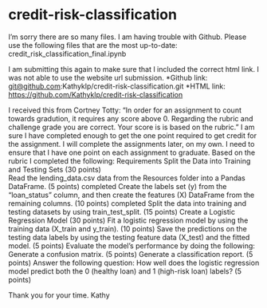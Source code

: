 # credit-risk-classification
I’m sorry there are so many files. I am having trouble with Github.
Please use the following files that are the most up-to-date:
credit_risk_classification_final.ipynb

I am submitting this again to make sure that I included the correct html link. I was not able to use the website url submission.
*Github link:  git@github.com:Kathyklp/credit-risk-classification.git
*HTML link:  https://github.com/Kathyklp/credit-risk-classification
 
I received this from Cortney Totty: “In order for an assignment to count towards gradution, it requires any score above 0. Regarding the rubric and challenge grade you are correct. Your score is is based on the rubric.” I am sure I have completed enough to get the one point required to get credit for the assignment. 
I will complete the assignments later, on my own. I need to ensure that I have one point on each assignment to graduate. Based on the rubric I completed the following:
Requirements
Split the Data into Training and Testing Sets (30 points)   
Read the lending_data.csv data from the Resources folder into a Pandas DataFrame. (5 points)  completed
Create the labels set (y) from the “loan_status” column, and then create the features (X) DataFrame from the remaining columns. (10 points)  completed
Split the data into training and testing datasets by using train_test_split. (15 points)
Create a Logistic Regression Model (30 points)
Fit a logistic regression model by using the training data (X_train and y_train). (10 points)
Save the predictions on the testing data labels by using the testing feature data (X_test) and the fitted model. (5 points)
Evaluate the model’s performance by doing the following:
Generate a confusion matrix. (5 points)
Generate a classification report. (5 points)
Answer the following question: How well does the logistic regression model predict both the 0 (healthy loan) and 1 (high-risk loan) labels? (5 points)

Thank you for your time. Kathy
